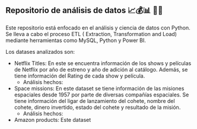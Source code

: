 ## **Repositorio de análisis de datos** 📈💰📊 👨‍💻 

Este repositorio está enfocado en el análisis y ciencia de datos con Python. Se lleva a cabo el proceso ETL ( Extraction, Transformation and Load) mediante herramientas como MySQL, Python y Power BI.

Los datases analizados son:

* Netflix Titles: En este se encuentra información de los shows y películas de Netflix por año de estreno y año de adición al catálogo. Además, se tiene información del Rating de cada show y película.
  * Análisis hechos:
* Space missions: En este dataset se tiene información de las misiones espaciales desde 1957 por parte de diversas compañías espaciales. Se tiene información del ligar de lanzamiento del cohete, nombre del cohete, dinero invertido, estado del cohete y resultado de la misión.
  * Análisis hechos:
* Amazon products: Este dataset  
